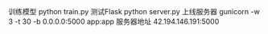 训练模型 python train.py
测试Flask python server.py
上线服务器 gunicorn -w 3 -t 30 -b 0.0.0.0:5000 app:app
服务器地址  42.194.146.191:5000